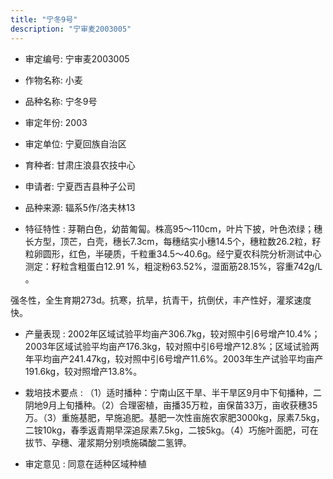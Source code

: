 ```yaml
---
title: "宁冬9号"
description: "宁审麦2003005"
---
```

* 审定编号:  宁审麦2003005

*  作物名称:  小麦

*  品种名称:  宁冬9号

*  审定年份:  2003

*  审定单位:  宁夏回族自治区

* 育种者:  甘肃庄浪县农技中心

*  申请者:  宁夏西吉县种子公司

*  品种来源:  辐系5作/洛夫林13

*  特征特性 : 
芽鞘白色，幼苗匍匐。株高95～110cm，叶片下披，叶色浓绿；穗长方型，顶芒，白壳，穗长7.3cm，每穗结实小穗14.5个，穗粒数26.2粒，籽粒卵圆形，红色，半硬质，千粒重34.5～40.6g。经宁夏农科院分析测试中心测定：籽粒含粗蛋白12.91 %，粗淀粉63.52%，湿面筋28.15%，容重742g/L 。   
强冬性，全生育期273d。抗寒，抗旱，抗青干，抗倒伏，丰产性好，灌浆速度快。

 
*  产量表现 : 
2002年区域试验平均亩产306.7kg，较对照中引6号增产10.4%；2003年区域试验平均亩产176.3kg，较对照中引6号增产12.8%；区域试验两年平均亩产241.47kg，较对照中引6号增产11.6%。2003年生产试验平均亩产191.6kg，较对照增产13.8%。

*  栽培技术要点 : 
（1）适时播种：宁南山区干旱、半干旱区9月中下旬播种，二阴地9月上旬播种。（2）合理密植，亩播35万粒，亩保苗33万，亩收获穗35万。（3）重施基肥，早施追肥。基肥一次性亩施农家肥3000kg，尿素7.5kg，二铵10kg，春季返青期早深追尿素7.5kg，二铵5kg。（4）巧施叶面肥，可在拔节、孕穗、灌浆期分别喷施磷酸二氢钾。

*  审定意见 : 
同意在适种区域种植
